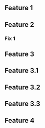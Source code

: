 ## Feature 1

## Feature 2

### Fix 1

## Feature 3
## Feature 3.1
## Feature 3.2
## Feature 3.3

## Feature 4

